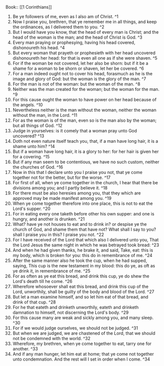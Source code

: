  Book:: [[1 Corinthians]]
 1. Be ye followers of me, even as I also am of Christ. ^1
 2. Now I praise you, brethren, that ye remember me in all things, and keep the ordinances, as I delivered them to you. ^2
 3. But I would have you know, that the head of every man is Christ; and the head of the woman is the man; and the head of Christ is God. ^3
 4. Every man praying or prophesying, having his head covered, dishonoureth his head. ^4
 5. But every woman that prayeth or prophesieth with her head uncovered dishonoureth her head: for that is even all one as if she were shaven. ^5
 6. For if the woman be not covered, let her also be shorn: but if it be a shame for a woman to be shorn or shaven, let her be covered. ^6
 7. For a man indeed ought not to cover his head, forasmuch as he is the image and glory of God: but the woman is the glory of the man. ^7
 8. For the man is not of the woman: but the woman of the man. ^8
 9. Neither was the man created for the woman; but the woman for the man. ^9
 10. For this cause ought the woman to have power on her head because of the angels. ^10
 11. Nevertheless neither is the man without the woman, neither the woman without the man, in the Lord. ^11
 12. For as the woman is of the man, even so is the man also by the woman; but all things of God. ^12
 13. Judge in yourselves: is it comely that a woman pray unto God uncovered? ^13
 14. Doth not even nature itself teach you, that, if a man have long hair, it is a shame unto him? ^14
 15. But if a woman have long hair, it is a glory to her: for her hair is given her for a covering. ^15
 16. But if any man seem to be contentious, we have no such custom, neither the churches of God. ^16
 17. Now in this that I declare unto you I praise you not, that ye come together not for the better, but for the worse. ^17
 18. For first of all, when ye come together in the church, I hear that there be divisions among you; and I partly believe it. ^18
 19. For there must be also heresies among you, that they which are approved may be made manifest among you. ^19
 20. When ye come together therefore into one place, this is not to eat the Lord's supper. ^20
 21. For in eating every one taketh before other his own supper: and one is hungry, and another is drunken. ^21
 22. What? have ye not houses to eat and to drink in? or despise ye the church of God, and shame them that have not? What shall I say to you? shall I praise you in this? I praise you not. ^22
 23. For I have received of the Lord that which also I delivered unto you, That the Lord Jesus the same night in which he was betrayed took bread: ^23
 24. And when he had given thanks, he brake it, and said, Take, eat: this is my body, which is broken for you: this do in remembrance of me. ^24
 25. After the same manner also he took the cup, when he had supped, saying, This cup is the new testament in my blood: this do ye, as oft as ye drink it, in remembrance of me. ^25
 26. For as often as ye eat this bread, and drink this cup, ye do shew the Lord's death till he come. ^26
 27. Wherefore whosoever shall eat this bread, and drink this cup of the Lord, unworthily, shall be guilty of the body and blood of the Lord. ^27
 28. But let a man examine himself, and so let him eat of that bread, and drink of that cup. ^28
 29. For he that eateth and drinketh unworthily, eateth and drinketh damnation to himself, not discerning the Lord's body. ^29
 30. For this cause many are weak and sickly among you, and many sleep. ^30
 31. For if we would judge ourselves, we should not be judged. ^31
 32. But when we are judged, we are chastened of the Lord, that we should not be condemned with the world. ^32
 33. Wherefore, my brethren, when ye come together to eat, tarry one for another. ^33
 34. And if any man hunger, let him eat at home; that ye come not together unto condemnation. And the rest will I set in order when I come. ^34
